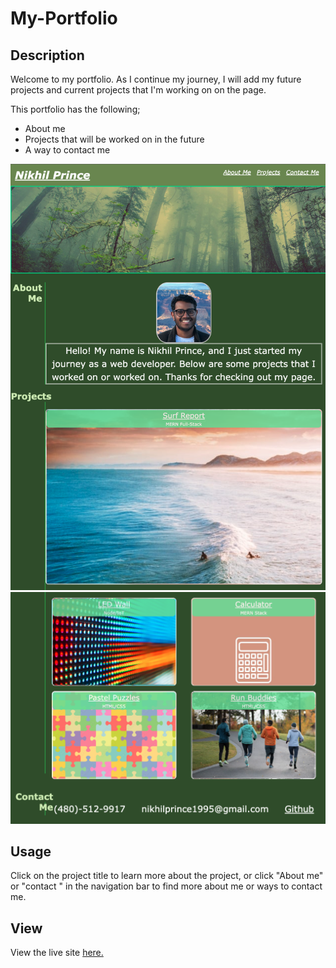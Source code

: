 # My-Portfolio

## Description

Welcome to my portfolio. As I continue my journey, I will add my future projects and current projects that I'm working on on the page. 

This portfolio has the following;

- About me
- Projects that will be worked on in the future
- A way to contact me


![Portfolio Desktop View](Images/ss2.png) 
![Portfolio Desktop View](Images/ss1.png)

## Usage

Click on the project title to learn more about the project, or click "About me" or "contact " in the navigation bar to find more about me or ways to contact me. 

## View

View the live site <a href="https://nikhilprince.github.io/My-Portfolio/">here.</a> 